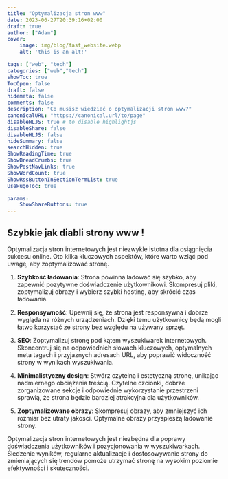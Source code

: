 ```yaml
---
title: "Optymalizacja stron www"
date: 2023-06-27T20:39:16+02:00
draft: true
author: ["Adam"]
cover:
    image: img/blog/fast_website.webp
    alt: 'this is an alt!'

tags: ["web", "tech"] 
categories: ["web","tech"]
showToc: true
TocOpen: false
draft: false
hidemeta: false
comments: false
description: "Co musisz wiedzieć o optymalizacji stron www?"
canonicalURL: "https://canonical.url/to/page"
disableHLJS: true # to disable highlightjs
disableShare: false
disableHLJS: false
hideSummary: false
searchHidden: true
ShowReadingTime: true
ShowBreadCrumbs: true
ShowPostNavLinks: true
ShowWordCount: true
ShowRssButtonInSectionTermList: true
UseHugoToc: true

params:
    ShowShareButtons: true
---
```


## Szybkie jak diabli strony www !

Optymalizacja stron internetowych jest niezwykle istotna dla osiągnięcia sukcesu online. Oto kilka kluczowych aspektów, które warto wziąć pod uwagę, aby zoptymalizować stronę.

1. **Szybkość ładowania**: Strona powinna ładować się szybko, aby zapewnić pozytywne doświadczenie użytkownikowi. Skompresuj pliki, zoptymalizuj obrazy i wybierz szybki hosting, aby skrócić czas ładowania.

2. **Responsywność**: Upewnij się, że strona jest responsywna i dobrze wygląda na różnych urządzeniach. Dzięki temu użytkownicy będą mogli łatwo korzystać ze strony bez względu na używany sprzęt.

3. **SEO**: Zoptymalizuj stronę pod kątem wyszukiwarek internetowych. Skoncentruj się na odpowiednich słowach kluczowych, optymalnych meta tagach i przyjaznych adresach URL, aby poprawić widoczność strony w wynikach wyszukiwania.

4. **Minimalistyczny design**: Stwórz czytelną i estetyczną stronę, unikając nadmiernego obciążenia treścią. Czytelne czcionki, dobrze zorganizowane sekcje i odpowiednie wykorzystanie przestrzeni sprawią, że strona będzie bardziej atrakcyjna dla użytkowników.

5. **Zoptymalizowane obrazy**: Skompresuj obrazy, aby zmniejszyć ich rozmiar bez utraty jakości. Optymalne obrazy przyspieszą ładowanie strony.

Optymalizacja stron internetowych jest niezbędna dla poprawy doświadczenia użytkowników i pozycjonowania w wyszukiwarkach. Śledzenie wyników, regularne aktualizacje i dostosowywanie strony do zmieniających się trendów pomoże utrzymać stronę na wysokim poziomie efektywności i skuteczności.